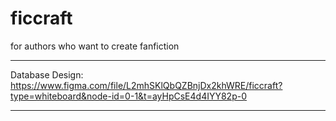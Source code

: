 # ficcraft
for authors who want to create fanfiction

<hr>

Database Design: <a href='https://www.figma.com/file/L2mhSKlQbQZBnjDx2khWRE/ficcraft?type=whiteboard&node-id=0-1&t=ayHpCsE4d4IYY82p-0'>https://www.figma.com/file/L2mhSKlQbQZBnjDx2khWRE/ficcraft?type=whiteboard&node-id=0-1&t=ayHpCsE4d4IYY82p-0</a>

<hr>
